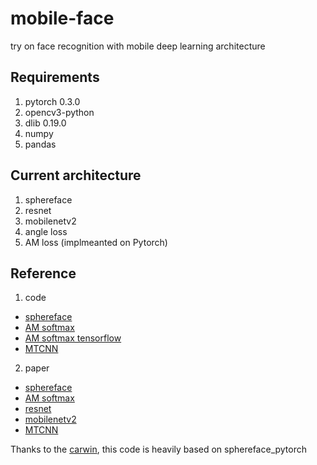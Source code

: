 # mobile-face
try on face recognition with mobile deep learning architecture

## Requirements
1. pytorch 0.3.0
2. opencv3-python
3. dlib 0.19.0
4. numpy 
5. pandas

## Current architecture
1. sphereface
2. resnet
3. mobilenetv2
4. angle loss
5. AM loss (implmeanted on Pytorch)

## Reference

1. code
* [sphereface](https://github.com/clcarwin/sphereface_pytorch)
* [AM softmax](https://github.com/happynear/AMSoftmax)
* [AM softmax tensorflow](https://github.com/Joker316701882/Additive-Margin-Softmax)
* [MTCNN](https://github.com/TropComplique/mtcnn-pytorch)

2. paper
* [sphereface](https://arxiv.org/abs/1704.08063)
* [AM softmax](https://arxiv.org/abs/1801.05599)
* [resnet](https://arxiv.org/abs/1512.03385)
* [mobilenetv2](https://arxiv.org/abs/1801.04381)
* [MTCNN](https://arxiv.org/abs/1604.02878)


Thanks to the [carwin](https://github.com/clcarwin), this code is heavily based on sphereface_pytorch

